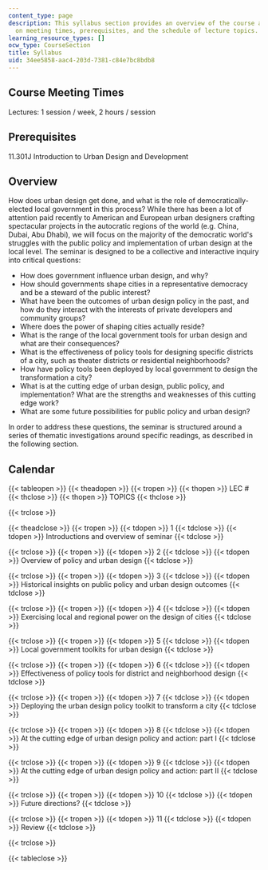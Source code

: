 ```yaml
---
content_type: page
description: This syllabus section provides an overview of the course and information
  on meeting times, prerequisites, and the schedule of lecture topics.
learning_resource_types: []
ocw_type: CourseSection
title: Syllabus
uid: 34ee5858-aac4-203d-7381-c84e7bc8bdb8
---
```


Course Meeting Times
--------------------

Lectures: 1 session / week, 2 hours / session

Prerequisites
-------------

11.301J Introduction to Urban Design and Development

Overview
--------

How does urban design get done, and what is the role of democratically-elected local government in this process? While there has been a lot of attention paid recently to American and European urban designers crafting spectacular projects in the autocratic regions of the world (e.g. China, Dubai, Abu Dhabi), we will focus on the majority of the democratic world's struggles with the public policy and implementation of urban design at the local level. The seminar is designed to be a collective and interactive inquiry into critical questions:

*   How does government influence urban design, and why?
*   How should governments shape cities in a representative democracy and be a steward of the public interest?
*   What have been the outcomes of urban design policy in the past, and how do they interact with the interests of private developers and community groups?
*   Where does the power of shaping cities actually reside?
*   What is the range of the local government tools for urban design and what are their consequences?
*   What is the effectiveness of policy tools for designing specific districts of a city, such as theater districts or residential neighborhoods?
*   How have policy tools been deployed by local government to design the transformation a city?
*   What is at the cutting edge of urban design, public policy, and implementation? What are the strengths and weaknesses of this cutting edge work?
*   What are some future possibilities for public policy and urban design?

In order to address these questions, the seminar is structured around a series of thematic investigations around specific readings, as described in the following section.

Calendar
--------

{{< tableopen >}}
{{< theadopen >}}
{{< tropen >}}
{{< thopen >}}
LEC #
{{< thclose >}}
{{< thopen >}}
TOPICS
{{< thclose >}}

{{< trclose >}}

{{< theadclose >}}
{{< tropen >}}
{{< tdopen >}}
1
{{< tdclose >}}
{{< tdopen >}}
Introductions and overview of seminar
{{< tdclose >}}

{{< trclose >}}
{{< tropen >}}
{{< tdopen >}}
2
{{< tdclose >}}
{{< tdopen >}}
Overview of policy and urban design
{{< tdclose >}}

{{< trclose >}}
{{< tropen >}}
{{< tdopen >}}
3
{{< tdclose >}}
{{< tdopen >}}
Historical insights on public policy and urban design outcomes
{{< tdclose >}}

{{< trclose >}}
{{< tropen >}}
{{< tdopen >}}
4
{{< tdclose >}}
{{< tdopen >}}
Exercising local and regional power on the design of cities
{{< tdclose >}}

{{< trclose >}}
{{< tropen >}}
{{< tdopen >}}
5
{{< tdclose >}}
{{< tdopen >}}
Local government toolkits for urban design
{{< tdclose >}}

{{< trclose >}}
{{< tropen >}}
{{< tdopen >}}
6
{{< tdclose >}}
{{< tdopen >}}
Effectiveness of policy tools for district and neighborhood design
{{< tdclose >}}

{{< trclose >}}
{{< tropen >}}
{{< tdopen >}}
7
{{< tdclose >}}
{{< tdopen >}}
Deploying the urban design policy toolkit to transform a city
{{< tdclose >}}

{{< trclose >}}
{{< tropen >}}
{{< tdopen >}}
8
{{< tdclose >}}
{{< tdopen >}}
At the cutting edge of urban design policy and action: part I
{{< tdclose >}}

{{< trclose >}}
{{< tropen >}}
{{< tdopen >}}
9
{{< tdclose >}}
{{< tdopen >}}
At the cutting edge of urban design policy and action: part II
{{< tdclose >}}

{{< trclose >}}
{{< tropen >}}
{{< tdopen >}}
10
{{< tdclose >}}
{{< tdopen >}}
Future directions?
{{< tdclose >}}

{{< trclose >}}
{{< tropen >}}
{{< tdopen >}}
11
{{< tdclose >}}
{{< tdopen >}}
Review
{{< tdclose >}}

{{< trclose >}}

{{< tableclose >}}